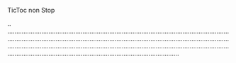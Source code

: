 TicToc non Stop

..
....................................................................................................................................................................................................................................................................................................................................................................................................................................................................................